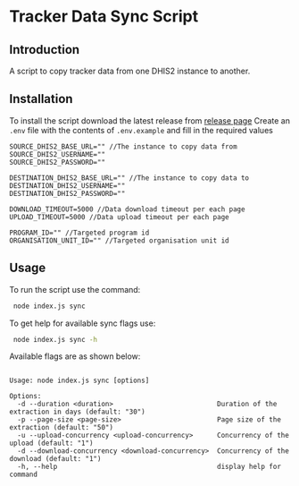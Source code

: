 # Tracker Data Sync Script


## Introduction
A script to copy tracker data from one DHIS2 instance to another.


## Installation

To install the script download the latest release from [release page](https://github.com/hisptz/tracker-data-sync-script/releases)
Create an `.env` file with the contents of `.env.example` and fill in the required values


```dotenv
SOURCE_DHIS2_BASE_URL="" //The instance to copy data from 
SOURCE_DHIS2_USERNAME="" 
SOURCE_DHIS2_PASSWORD="" 

DESTINATION_DHIS2_BASE_URL="" //The instance to copy data to 
DESTINATION_DHIS2_USERNAME=""
DESTINATION_DHIS2_PASSWORD=""

DOWNLOAD_TIMEOUT=5000 //Data download timeout per each page
UPLOAD_TIMEOUT=5000 //Data upload timeout per each page

PROGRAM_ID="" //Targeted program id 
ORGANISATION_UNIT_ID="" //Targeted organisation unit id

```

## Usage

To run the script use the command: 

```bash
 node index.js sync
```

To get help for available sync flags use:

```bash
 node index.js sync -h
```

Available flags are as shown below: 

```

Usage: node index.js sync [options]

Options:
  -d --duration <duration>                          Duration of the extraction in days (default: "30")
  -p --page-size <page-size>                        Page size of the extraction (default: "50")
  -u --upload-concurrency <upload-concurrency>      Concurrency of the upload (default: "1")
  -d --download-concurrency <download-concurrency>  Concurrency of the download (default: "1")
  -h, --help                                        display help for command


```

